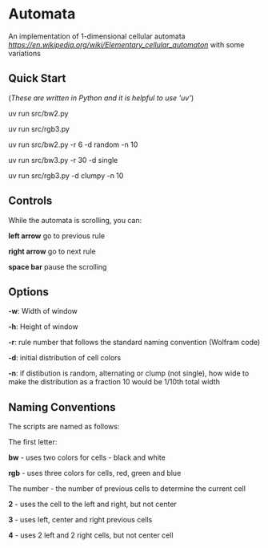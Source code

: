 # Automata

An implementation of 1-dimensional cellular automata _https://en.wikipedia.org/wiki/Elementary_cellular_automaton_ with some variations

## Quick Start
(_These are written in Python and it is helpful to use 'uv'_)

uv run src/bw2.py

uv run src/rgb3.py

uv run src/bw2.py -r 6 -d random -n 10

uv run src/bw3.py -r 30 -d single 

uv run src/rgb3.py -d clumpy -n 10

## Controls
While the automata is scrolling, you can:

**left arrow** go to previous rule

**right arrow** go to next rule

**space bar** pause the scrolling


## Options

**-w**: Width of window

**-h**: Height of window

**-r**: rule number that follows the standard naming convention (Wolfram code)

**-d**: initial distribution of cell colors

**-n**: if distibution is random, alternating or clump (not single), how wide to make the distribution as a fraction 10 would be 1/10th total width


## Naming Conventions

The scripts are named as follows:

The first letter:

**bw** - uses two colors for cells - black and white

**rgb** - uses three colors for cells, red, green and blue

The number - the number of previous cells to determine the current cell

**2** - uses the cell to the left and right, but not center

**3** - uses left, center and right previous cells

**4** - uses 2 left and 2 right cells, but not center cell







